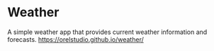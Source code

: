 # Weather
A simple weather app that provides current weather information and forecasts.
https://orelstudio.github.io/weather/
